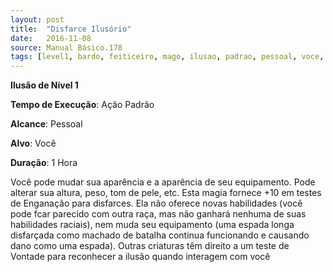 ```yaml
---
layout: post
title:  "Disfarce Ilusório"
date:   2016-11-08
source: Manual Básico.178
tags: [level1, bardo, feiticeiro, mago, ilusao, padrao, pessoal, voce, hora, padrao, pessoal, voce, hora]
---
```


**Ilusão de Nível 1**

**Tempo de Execução**: Ação Padrão

**Alcance**: Pessoal

**Alvo**: Você

**Duração**: 1 Hora

Você pode mudar sua aparência e a aparência de seu equipamento. Pode alterar sua altura, peso, tom de pele, etc.
Esta magia fornece +10 em testes de Enganação para disfarces. Ela não oferece novas habilidades (você pode fcar parecido com outra raça, mas não ganhará nenhuma de suas habilidades raciais), nem muda seu equipamento (uma espada longa disfarçada como machado de batalha continua funcionando e causando dano como uma espada).
Outras criaturas têm direito a um teste de Vontade para reconhecer a ilusão quando interagem com você